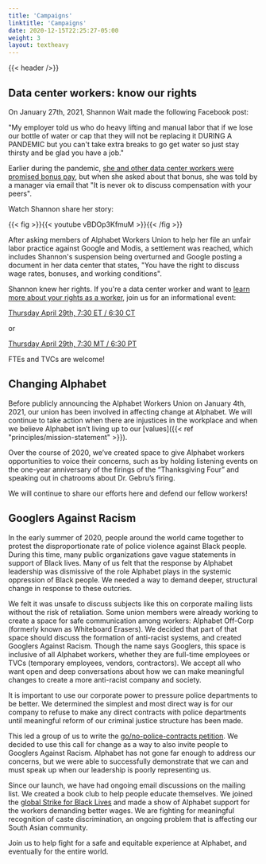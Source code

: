 ```yaml
---
title: 'Campaigns'
linktitle: 'Campaigns'
date: 2020-12-15T22:25:27-05:00
weight: 3
layout: textheavy
---
```


{{< header />}}

## Data center workers: know our rights

On January 27th, 2021, Shannon Wait made the following Facebook post:

"My employer told us who do heavy lifting and manual labor that if we lose our bottle of water or cap that they will not be replacing it DURING A PANDEMIC but you can't take extra breaks to go get water so just stay thirsty and be glad you have a job."

Earlier during the pandemic, [she and other data center workers were promised bonus pay](https://www.bbc.com/news/technology-56659212),
but when she asked about that bonus, she was told by a manager via email that
"It is never ok to discuss compensation with your peers".

Watch Shannon share her story:

{{< fig >}}{{< youtube vBDOp3KfmuM >}}{{< /fig >}}

After asking members of Alphabet Workers Union to help her file an unfair labor practice against Google and
Modis, a settlement was reached, which includes Shannon's suspension being overturned and Google posting a document in her data
center that states, "You have the right to discuss wage rates, bonuses, and working conditions".

Shannon knew her rights. If you're a data center worker and want to [learn more about your rights as a worker](https://knowourrights.org/), join us for an informational event:

[Thursday April 29th, 7:30 ET / 6:30 CT](https://zoom.us/meeting/register/tZcsfu6qpzosGNVS5G3lm9JqsNP_db3Hkm91)

or

[Thursday April 29th, 7:30 MT / 6:30 PT](https://zoom.us/meeting/register/tJMkcOqvrTgsH9VFfbUUpS7vPuiDK5_zSMqx)

FTEs and TVCs are welcome!


## Changing Alphabet

Before publicly announcing the Alphabet Workers Union on January 4th, 2021, our union has been involved in affecting change at Alphabet. We will continue to take action when there are injustices in the workplace and when we believe Alphabet isn’t living up to our [values]({{< ref "principles/mission-statement" >}}).

Over the course of 2020, we’ve created space to give Alphabet workers opportunities to voice their concerns, such as by holding listening events on the one-year anniversary of the firings of the “Thanksgiving Four” and speaking out in chatrooms about Dr. Gebru’s firing.

We will continue to share our efforts here and defend our fellow workers!

## Googlers Against Racism

In the early summer of 2020, people around the world came together to protest the disproportionate rate of police violence against Black people. During this time, many public organizations gave vague statements in support of Black lives. Many of us felt that the response by Alphabet leadership was dismissive of the role Alphabet plays in the systemic oppression of Black people. We needed a way to demand deeper, structural change in response to these outcries.

We felt it was unsafe to discuss subjects like this on corporate mailing lists without the risk of retaliation. Some union members were already working to create a space for safe communication among workers: Alphabet Off-Corp (formerly known as Whiteboard Erasers). We decided that part of that space should discuss the formation of anti-racist systems, and created Googlers Against Racism. Though the name says Googlers, this space is inclusive of all Alphabet workers, whether they are full-time employees or TVCs (temporary employees, vendors, contractors). We accept all who want open and deep conversations about how we can make meaningful changes to create a more anti-racist company and society.

It is important to use our corporate power to pressure police departments to be better. We determined the simplest and most direct way is for our company to refuse to make any direct contracts with police departments until meaningful reform of our criminal justice structure has been made.

This led a group of us to write the [go/no-police-contracts petition](https://www.cnbc.com/2020/06/22/google-employees-petition-company-to-cancel-police-contracts.html). We decided to use this call for change as a way to also invite people to Googlers Against Racism. Alphabet has not gone far enough to address our concerns, but we were able to successfully demonstrate that we can and must speak up when our leadership is poorly representing us.

Since our launch, we have had ongoing email discussions on the mailing list. We created a book club to help people educate themselves. We joined the [global Strike for Black Lives](<https://wikipedia.org/wiki/Strike_for_Black_Lives_(Coalition)>) and made a show of Alphabet support for the workers demanding better wages. We are fighting for meaningful recognition of caste discrimination, an ongoing problem that is affecting our South Asian community.

Join us to help fight for a safe and equitable experience at Alphabet, and eventually for the entire world.

